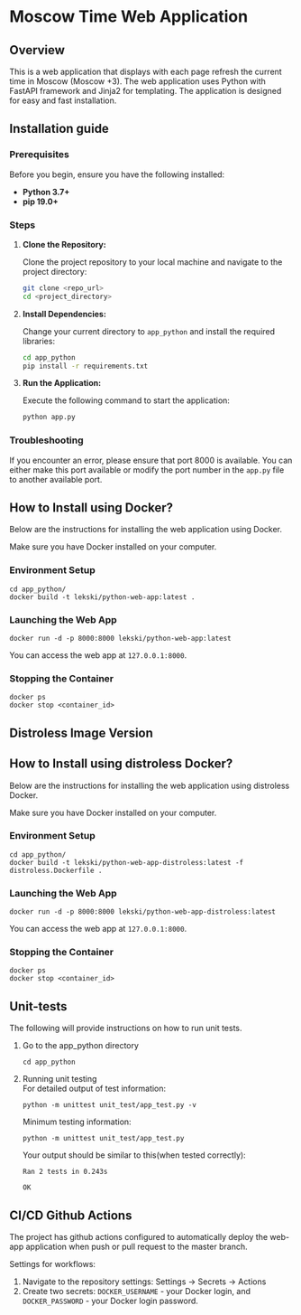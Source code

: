 # Moscow Time Web Application

## Overview

This is a web application that displays with each page refresh the current time in Moscow (Moscow +3). The web application uses Python with FastAPI framework and Jinja2 for templating. The application is designed for easy and fast installation.  

## Installation guide 

### Prerequisites

Before you begin, ensure you have the following installed:

*   **Python 3.7+**
*   **pip 19.0+**

### Steps

1.  **Clone the Repository:**

    Clone the project repository to your local machine and navigate to the project directory:

    ```bash
    git clone <repo_url>
    cd <project_directory>
    ```

2.  **Install Dependencies:**

    Change your current directory to `app_python` and install the required libraries:

    ```bash
    cd app_python
    pip install -r requirements.txt
    ```

3.  **Run the Application:**

    Execute the following command to start the application:

    ```bash
    python app.py
    ```

### Troubleshooting

If you encounter an error, please ensure that port 8000 is available. You can either make this port available or modify the port number in the `app.py` file to another available port.


## How to Install using Docker?

Below are the instructions for installing the web application using Docker.

Make sure you have Docker installed on your computer.

### Environment Setup
```
cd app_python/
docker build -t lekski/python-web-app:latest .
```

### Launching the Web App
```
docker run -d -p 8000:8000 lekski/python-web-app:latest
```

You can access the web app at `127.0.0.1:8000`.

### Stopping the Container
```
docker ps
docker stop <container_id>
```

## Distroless Image Version
## How to Install using distroless Docker?

Below are the instructions for installing the web application using distroless Docker.

Make sure you have Docker installed on your computer.

### Environment Setup
```
cd app_python/
docker build -t lekski/python-web-app-distroless:latest -f distroless.Dockerfile .
```

### Launching the Web App
```
docker run -d -p 8000:8000 lekski/python-web-app-distroless:latest
```

You can access the web app at `127.0.0.1:8000`.

### Stopping the Container
```
docker ps
docker stop <container_id>
```

## Unit-tests
The following will provide instructions on how to run unit tests. 
1. Go to the app_python directory 
   ```
   cd app_python
   ```
2. Running unit testing   
   For detailed output of test information:
   ```
   python -m unittest unit_test/app_test.py -v 
   ```
   Minimum testing information: 
   ```
   python -m unittest unit_test/app_test.py
   ```

   Your output should be similar to this(when tested correctly):
   ```
   Ran 2 tests in 0.243s

   OK
   ```

## CI/CD Github Actions
The project has github actions configured to automatically deploy the web-app application when push or pull request to the master branch. 

Settings for workflows:
1.  Navigate to the repository settings: Settings → Secrets → Actions
2.  Create two secrets: `DOCKER_USERNAME` - your Docker login, and `DOCKER_PASSWORD` - your Docker login password.

